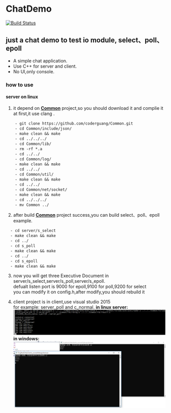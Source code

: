 ChatDemo
========

[![Build Status](https://travis-ci.org/coderguang/Chat.svg?branch=master)](https://travis-ci.org/coderguang/Chat)

## just a chat demo to test io module, select、poll、epoll
* A  simple  chat  application. 
* Use C++ for server and client.
* No UI,only console.

### how to use
#### server on linux 
  1. it depend on **[Common](https://github.com/coderguang/Common)** project,so you should download it and complie it at first,it use clang .
```shell
    - git clone https://github.com/coderguang/Common.git
    - cd Common/include/json/
    - make clean && make
    - cd ../../../
    - cd Common/lib/
    - rm -rf *.a
    - cd ../../
    - cd Common/log/
    - make clean && make
    - cd ../../
    - cd Common/util/
    - make clean && make
    - cd ../../
    - cd Common/net/socket/
    - make clean && make
    - cd ../../../
    - mv Common ../
```
  2. after build **[Common](https://github.com/coderguang/Common)** project success,you can build select、poll、epoll example.
```shell
  - cd server/s_select
  - make clean && make
  - cd ../
  - cd s_poll
  - make clean && make
  - cd ../
  - cd s_epoll
  - make clean && make
```
  3. now you will get three Executive Document in server/s_select,server/s_poll,server/s_epoll.  
    defualt listen port is 9000 for epoll,9100 for poll,9200 for select  
    you can modify it on config.h,after modify,you should rebuild it  
 
  4. client project is in client,use visual studio 2015  
    for example: server_poll and c_normal.
    **in linux server:**
     ![linux_server](https://github.com/coderguang/img/blob/master/Chat/linux_server.png) 
    **in windows:**
     ![client](https://github.com/coderguang/img/blob/master/Chat/client.png)
